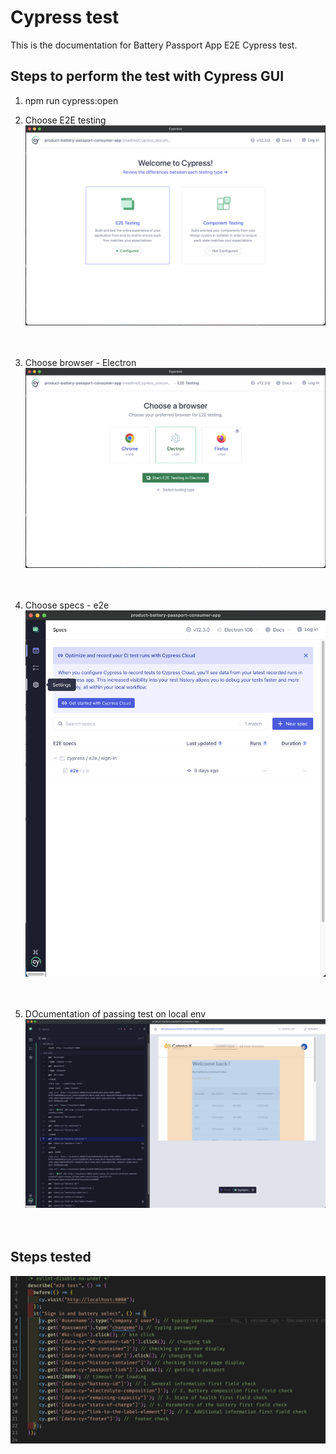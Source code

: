 # Cypress test

This is the documentation for Battery Passport App E2E Cypress test.

## Steps to perform the test with Cypress GUI

1. npm run cypress:open
2. Choose E2E testing 
![GUI-start](./GUI-start.png)  
</br></br>  

3. Choose browser - Electron
![GUI-browser](./GUI-browser.png)  
</br></br>  

4. Choose specs - e2e
![GUI-specs](./GUI-specs.png)  
</br></br> 

5. DOcumentation of passing test on local env
![GUI-passing](./GUI-passing.png)  
</br></br> 

## Steps tested

![test](./test.png)  
</br></br> 
